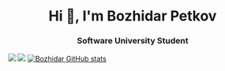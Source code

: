 <h1 align="center">Hi 👋, I'm Bozhidar Petkov</h1>
<h3 align="center">Software University Student</h3>
<img src = "https://upload.wikimedia.org/wikipedia/commons/7/76/Logo_Software_University_%28SoftUni%29_-_blue.png">
<a align="left" href="https://github.com/BozhidarPetkov05/github-readme-stats"><img align="left" src="https://github-readme-stats.vercel.app/api/top-langs/?username=BozhidarPetkov05&theme=radical" style="max-width: 100%;">
  </a>
<a href="https://github.com/BozhidarPetkov05/github-readme-stats">
  <img src="https://github-readme-stats.vercel.app/api?username=BozhidarPetkov05&show_icons=true&theme=radical" alt="Bozhidar GitHub stats">
</a>
